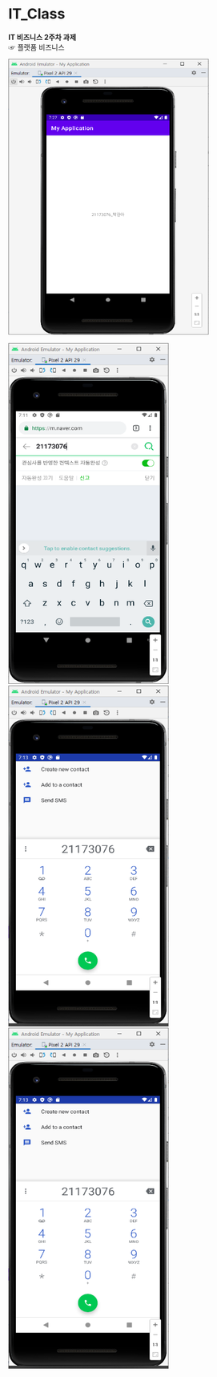 # IT_Class
**IT 비즈니스 2주차 과제**\
☞ 플랫폼 비즈니스

<img height="550" width="400" src="./jpg/과제2(1).png"></img>

<img height="680" width="320" src="./jpg/네이버.png"></img>
<img height="680" width="320" src="./jpg/메인화면.png"></img>
<img height="680" width="320" src="./jpg/전화걸기.png"></img>

